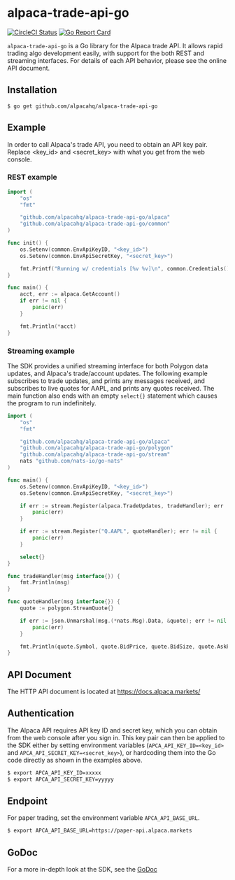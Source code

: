 # alpaca-trade-api-go

[![CircleCI Status](https://circleci.com/gh/alpacahq/alpaca-trade-api-go.svg?style=svg)](https://circleci.com/gh/alpacahq/alpaca-trade-api-go)
[![Go Report Card](https://goreportcard.com/badge/github.com/alpacahq/alpaca-trade-api-go)](https://goreportcard.com/report/github.com/alpacahq/alpaca-trade-api-go)

`alpaca-trade-api-go` is a Go library for the Alpaca trade API. It allows rapid trading algo development easily, with support for the both REST and streaming interfaces. For details of each API behavior, please see the online API document.

## Installation

```
$ go get github.com/alpacahq/alpaca-trade-api-go
```

## Example

In order to call Alpaca's trade API, you need to obtain an API key pair. Replace <key_id> and <secret_key> with what you get from the web console.

### REST example

```go
import (
    "os"
    "fmt"

    "github.com/alpacahq/alpaca-trade-api-go/alpaca"
    "github.com/alpacahq/alpaca-trade-api-go/common"
)

func init() {
    os.Setenv(common.EnvApiKeyID, "<key_id>")
    os.Setenv(common.EnvApiSecretKey, "<secret_key>")

    fmt.Printf("Running w/ credentials [%v %v]\n", common.Credentials().ID, common.Credentials().Secret)
}

func main() {
    acct, err := alpaca.GetAccount()
    if err != nil {
        panic(err)
    }

    fmt.Println(*acct)
}
```

### Streaming example

The SDK provides a unified streaming interface for both Polygon data updates, and Alpaca's trade/account updates. The following example subscribes to trade updates, and prints any messages received, and subscribes to live quotes for AAPL, and prints any quotes received. The main function also ends with an empty `select{}` statement which causes the program to run indefinitely.

```go
import (
    "os"
    "fmt"

    "github.com/alpacahq/alpaca-trade-api-go/alpaca"
    "github.com/alpacahq/alpaca-trade-api-go/polygon"
    "github.com/alpacahq/alpaca-trade-api-go/stream"
    nats "github.com/nats-io/go-nats"
)

func main() {
    os.Setenv(common.EnvApiKeyID, "<key_id>")
    os.Setenv(common.EnvApiSecretKey, "<secret_key>")

    if err := stream.Register(alpaca.TradeUpdates, tradeHandler); err != nil {
        panic(err)
    }

    if err := stream.Register("Q.AAPL", quoteHandler); err != nil {
        panic(err)
    }

    select{}
}

func tradeHandler(msg interface{}) {
    fmt.Println(msg)
}

func quoteHandler(msg interface{}) {
    quote := polygon.StreamQuote{}

    if err := json.Unmarshal(msg.(*nats.Msg).Data, &quote); err != nil {
        panic(err)
    }

    fmt.Println(quote.Symbol, quote.BidPrice, quote.BidSize, quote.AskPrice, quote.AskSize)
}
```

## API Document

The HTTP API document is located at https://docs.alpaca.markets/

## Authentication

The Alpaca API requires API key ID and secret key, which you can obtain from the web console after you sign in. This key pair can then be applied to the SDK either by setting environment variables (`APCA_API_KEY_ID=<key_id>` and `APCA_API_SECRET_KEY=<secret_key>`), or hardcoding them into the Go code directly as shown in the examples above.

```sh
$ export APCA_API_KEY_ID=xxxxx
$ export APCA_API_SECRET_KEY=yyyyy
```

## Endpoint

For paper trading, set the environment variable `APCA_API_BASE_URL`.

```sh
$ export APCA_API_BASE_URL=https://paper-api.alpaca.markets
```

## GoDoc

For a more in-depth look at the SDK, see the [GoDoc](https://godoc.org/github.com/alpacahq/alpaca-trade-api-go)
